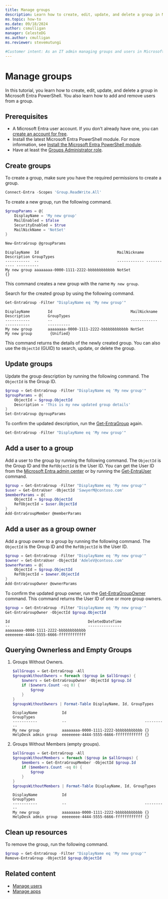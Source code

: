 ```yaml
---
title: Manage groups
description: Learn how to create, edit, update, and delete a group in Microsoft Entra PowerShell.
ms.topic: how-to
ms.date: 09/18/2024
author: csmulligan
manager: CelesteDG
ms.author: cmulligan
ms.reviewer: stevemutungi

#Customer intent: As an IT admin managing groups and users in Microsoft Entra ID, I want to learn hot to create, edit and update a group in Microsoft Entra PowerShell so that I can automate group management tasks.
---
```


# Manage groups

In this tutorial, you learn how to create, edit, update, and delete a group in Microsoft Entra PowerShell. You also learn how to add and remove users from a group.

## Prerequisites

- A Microsoft Entra user account. If you don't already have one, you can [create an account for free](https://azure.microsoft.com/free/?WT.mc_id=A261C142F).
- Install the latest Microsoft Entra PowerShell module. For more information, see [Install the Microsoft Entra PowerShell module](installation.md).
- Have at least the [Groups Administrator role](/entra/identity/role-based-access-control/permissions-reference#groups-administrator).

## Create groups

To create a group, make sure you have the required permissions to create a group.

```powershell
Connect-Entra -Scopes 'Group.ReadWrite.All' 
```

To create a new group, run the following command.

```powershell
$groupParams = @{
    DisplayName = 'My new group'
    MailEnabled = $false
    SecurityEnabled = $true
    MailNickName = 'NotSet'
}

New-EntraGroup @groupParams
```

```Output
DisplayName  Id                                   MailNickname Description GroupTypes
-----------  --                                   ------------ ----------- ----------
My new group aaaaaaaa-0000-1111-2222-bbbbbbbbbbbb NotSet                   {}
```

This command creates a new group with the name `My new group`.

Search for the created group by using the following command.

```powershell
Get-EntraGroup -Filter "DisplayName eq 'My new group'"
```

```Output
DisplayName        Id                                   MailNickname     Description        GroupTypes
-----------        --                                   ------------     -----------        ----------
My new group       aaaaaaaa-0000-1111-2222-bbbbbbbbbbbb NotSet       My new group        {Unified}
```

This command returns the details of the newly created group. You can also use the `ObjectId` (GUID) to search, update, or delete the group.

## Update groups

Update the group description by running the following command. The `ObjectId` is the Group ID.

```powershell
$group = Get-EntraGroup -Filter "DisplayName eq 'My new group'"
$groupParams = @{
    ObjectId = $group.ObjectId
    Description = 'This is my new updated group details'
}
Set-EntraGroup @groupParams
```

To confirm the updated description, run the [Get-EntraGroup](/powershell/module/microsoft.graph.entra/get-entragroup) again.

```powershell
Get-EntraGroup -Filter "DisplayName eq 'My new group'"  
```

## Add a user to a group

Add a user to the group by running the following command. The `ObjectId` is the Group ID and the `RefObjectId` is the User ID. You can get the User ID from the [Microsoft Entra admin center](https://entra.microsoft.com/) or by running the [Get-EntraUser](/powershell/module/microsoft.graph.entra/get-entrauser) command.

```powershell
$group = Get-EntraGroup -Filter "DisplayName eq 'My new group'"
$user = Get-EntraUser -ObjectId 'SawyerM@contoso.com'
$memberParams = @{
    ObjectId = $group.ObjectId
    RefObjectId = $user.ObjectId
}
Add-EntraGroupMember @memberParams
```

## Add a user as a group owner

Add a group owner to a group by running the following command. The `ObjectId` is the Group ID and the `RefObjectId` is the User ID.

```powershell
$group = Get-EntraGroup -Filter "DisplayName eq 'My new group'"
$owner = Get-EntraUser -ObjectId 'AdeleV@contoso.com'
$ownerParams = @{
    ObjectId = $group.ObjectId
    RefObjectId = $owner.ObjectId
}
Add-EntraGroupOwner @ownerParams
```

To confirm the updated group owner, run the [Get-EntraGroupOwner](/powershell/module/microsoft.graph.entra/get-entragroupowner) command. This command returns the User ID of one or more group owners.

```powershell
$group = Get-EntraGroup -Filter "DisplayName eq 'My new group'"
Get-EntraGroupOwner -ObjectId $group.ObjectId
```

```Output
Id                                   DeletedDateTime
--                                   ---------------
aaaaaaaa-0000-1111-2222-bbbbbbbbbbbb
eeeeeeee-4444-5555-6666-ffffffffffff
```

## Querying Ownerless and Empty Groups

1. Groups Without Owners.

    ```powershell
    $allGroups = Get-EntraGroup -All
    $groupsWithoutOwners = foreach ($group in $allGroups) {
        $owners = Get-EntraGroupOwner -ObjectId $group.Id
        if ($owners.Count -eq 0) {
            $group
        }
    }
    $groupsWithoutOwners | Format-Table DisplayName, Id, GroupTypes
    ```

    ```Output
    DisplayName           Id                                   GroupTypes
    -----------           --                                   ----------
    My new group          aaaaaaaa-0000-1111-2222-bbbbbbbbbbbb {}
    HelpDesk admin group  eeeeeeee-4444-5555-6666-ffffffffffff {}
    ```

1. Groups Without Members (empty groups).

    ```powershell
    $allGroups = Get-EntraGroup -All
    $groupsWithoutMembers = foreach ($group in $allGroups) {
        $members = Get-EntraGroupMember -ObjectId $group.Id
        if ($members.Count -eq 0) {
            $group
        }
    }
    $groupsWithoutMembers | Format-Table DisplayName, Id, GroupTypes
    ```

    ```Output
    DisplayName           Id                                   GroupTypes
    -----------           --                                   ----------
    My new group          aaaaaaaa-0000-1111-2222-bbbbbbbbbbbb {}
    HelpDesk admin group  eeeeeeee-4444-5555-6666-ffffffffffff {}
    ```

## Clean up resources

To remove the group, run the following command.

```powershell
$group = Get-EntraGroup -Filter "DisplayName eq 'My new group'"
Remove-EntraGroup -ObjectId $group.ObjectId
```

## Related content

- [Manage users](manage-user.md)
- [Manage apps](manage-apps.md)
